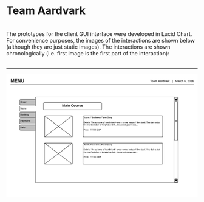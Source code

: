 # Team Aardvark
<br>
The prototypes for the client GUI interface were developed in Lucid Chart. For convenience purposes, the images of the interactions are shown below (although they are just static images). The interactions are shown chronologically (i.e. first image is the first part of the interaction):
<br><br>

- - -
<img align="middle" src="assets/images/gui_prototypes/menu_tab_1.png">
<br><br>


